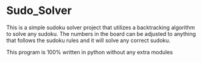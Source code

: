 # Sudo_Solver

This is a simple sudoku solver project that utilizes a backtracking algorithm to solve any sudoku.
The numbers in the board can be adjusted to anything that follows the sudoku rules and it will solve any correct sudoku.

This program is 100% written in python without any extra modules
